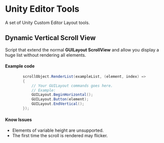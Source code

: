 # Unity Editor Tools
A set of Unity Custom Editor Layout tools.

## Dynamic Vertical Scroll View
Script that extend the normal **GUILayout ScrollView**  and allow you display a huge list without rendering all elements.

#### Example code

```cs
        scrollObject.RenderList(exampleList, (element, index) =>
        {
            // Your GUILayout commands goes here.
            // Example:
            GUILayout.BeginHorizontal();
            GUILayout.Button(element);
            GUILayout.EndVertical();
        });
```
#### Know Issues
* Elements of variable height are unsupported.
* The first time the scroll is rendered may flicker.
